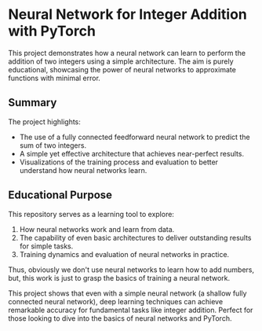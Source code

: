# Neural Network for Integer Addition with PyTorch

This project demonstrates how a neural network can learn to perform the addition of two integers using a simple architecture. The aim is purely educational, showcasing the power of neural networks to approximate functions with minimal error.

## Summary

The project highlights:
- The use of a fully connected feedforward neural network to predict the sum of two integers.
- A simple yet effective architecture that achieves near-perfect results.
- Visualizations of the training process and evaluation to better understand how neural networks learn.

## Educational Purpose

This repository serves as a learning tool to explore:
1. How neural networks work and learn from data.
2. The capability of even basic architectures to deliver outstanding results for simple tasks.
3. Training dynamics and evaluation of neural networks in practice.

Thus, obviously we don't use neural networks to learn how to add numbers, but, this work is just to grasp the basics of training a neural network.


This project shows that even with a simple neural network (a shallow fully connected neural network), deep learning techniques can achieve remarkable accuracy for fundamental tasks like integer addition. Perfect for those looking to dive into the basics of neural networks and PyTorch.


